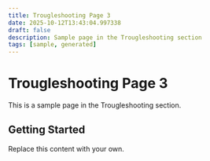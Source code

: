 ```yaml
---
title: Trougleshooting Page 3
date: 2025-10-12T13:43:04.997338
draft: false
description: Sample page in the Trougleshooting section
tags: [sample, generated]
---
```


# Trougleshooting Page 3

This is a sample page in the Trougleshooting section.

## Getting Started

Replace this content with your own.

<!-- TODO: Replace this sample content -->
